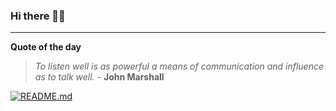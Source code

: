 ### Hi there 👋🏻


---

**Quote of the day**

> *To listen well is as powerful a means of communication and influence as to talk well.* - **John Marshall** 

[![README.md](https://github.com/marcolovazzano/marcolovazzano/actions/workflows/readme.yml/badge.svg?branch=main)](https://github.com/marcolovazzano/marcolovazzano/actions/workflows/readme.yml)
